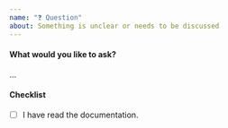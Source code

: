 ```yaml
---
name: "❓ Question"
about: Something is unclear or needs to be discussed
---
```


#### What would you like to ask?

...

#### Checklist

- [ ] I have read the documentation.